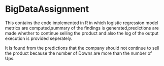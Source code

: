 # BigDataAssignment
This contains the code implemented in R in which logistic regression model metrics are computed,summary of the findings is generated,predictions are made whether to continue selling the product and also the log of the output execution is provided seperately.


It is found from the predictions that the company should not continue to sell the product because the number of Downs are more than the number of Ups.

    
